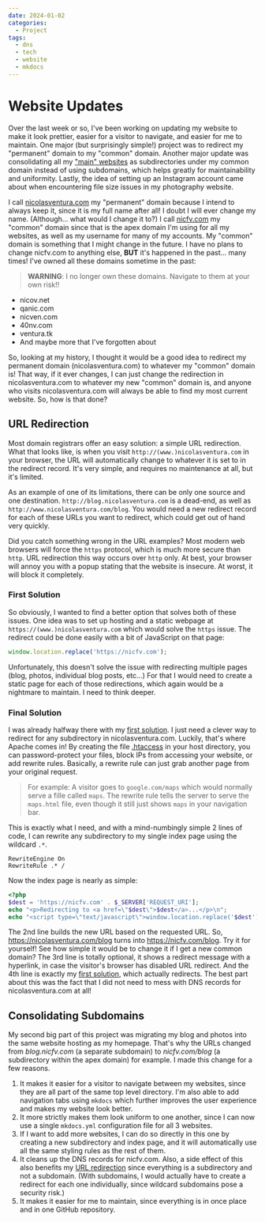 ```yaml
---
date: 2024-01-02
categories:
  - Project
tags:
  - dns
  - tech
  - website
  - mkdocs
---
```

# Website Updates

Over the last week or so, I've been working on updating my website to make it look prettier, easier for a visitor to navigate, and easier for me to maintain. One major (but surprisingly simple!) project was to redirect my "permanent" domain to my "common" domain. Another major update was consolidating all my ["main" websites](./2023-08-12-mkdocs.md) as subdirectories under my common domain instead of using subdomains, which helps greatly for maintainability and uniformity. Lastly, the idea of setting up an Instagram account came about when encountering file size issues in my photography website.

<!-- more -->

I call [nicolasventura.com](https://nicolasventura.com/) my "permanent" domain because I intend to always keep it, since it is my full name after all! I doubt I will ever change my name. (Although... what would I change it to?) I call [nicfv.com](https://nicfv.com/) my "common" domain since that is the apex domain I'm using for all my websites, as well as my username for many of my accounts. My "common" domain is something that I might change in the future. I have no plans to change nicfv.com to anything else, **BUT** it's happened in the past... many times! I've owned all these domains sometime in the past:

> **WARNING**: I no longer own these domains. Navigate to them at your own risk!!

- nicov.net
- qanic.com
- nicven.com
- 40nv.com
- ventura.tk
- And maybe more that I've forgotten about

So, looking at my history, I thought it would be a good idea to redirect my permanent domain (nicolasventura.com) to whatever my "common" domain is! That way, if it ever changes, I can just change the redirection in nicolasventura.com to whatever my new "common" domain is, and anyone who visits nicolasventura.com will always be able to find my most current website. So, how is that done?

## URL Redirection

Most domain registrars offer an easy solution: a simple URL redirection. What that looks like, is when you visit `http://(www.)nicolasventura.com` in your browser, the URL will automatically change to whatever it is set to in the redirect record. It's very simple, and requires no maintenance at all, but it's limited.

As an example of one of its limitations, there can be only one source and one destination. `http://blog.nicolasventura.com` is a dead-end, as well as `http://www.nicolasventura.com/blog`. You would need a new redirect record for each of these URLs you want to redirect, which could get out of hand very quickly.

Did you catch something wrong in the URL examples? Most modern web browsers will force the `https` protocol, which is much more secure than `http`. URL redirection this way occurs over `http` only. At best, your browser will annoy you with a popup stating that the website is insecure. At worst, it will block it completely.

### First Solution

So obviously, I wanted to find a better option that solves both of these issues. One idea was to set up hosting and a static webpage at `https://(www.)nicolasventura.com` which would solve the `https` issue. The redirect could be done easily with a bit of JavaScript on that page:

```js
window.location.replace('https://nicfv.com');
```

Unfortunately, this doesn't solve the issue with redirecting multiple pages (blog, photos, individual blog posts, etc...) For that I would need to create a static page for each of those redirections, which again would be a nightmare to maintain. I need to think deeper.

### Final Solution

I was already halfway there with my [first solution](#first-solution). I just need a clever way to redirect for any subdirectory in nicolasventura.com. Luckily, that's where Apache comes in! By creating the file [.htaccess](https://httpd.apache.org/docs/2.4/howto/htaccess.html) in your host directory, you can password-protect your files, block IPs from accessing your website, or add rewrite rules. Basically, a rewrite rule can just grab another page from your original request.

> For example: A visitor goes to `google.com/maps` which would normally serve a fille called `maps`. The rewrite rule tells the server to serve the `maps.html` file, even though it still just shows `maps` in your navigation bar.

This is exactly what I need, and with a mind-numbingly simple 2 lines of code, I can rewrite any subdirectory to my single index page using the wildcard `.*`.

```
RewriteEngine On
RewriteRule .* /
```

Now the index page is nearly as simple:

```php
<?php
$dest = 'https://nicfv.com' . $_SERVER['REQUEST_URI'];
echo "<p>Redirecting to <a href=\"$dest\">$dest</a>...</p>\n";
echo "<script type=\"text/javascript\">window.location.replace('$dest');</script>";
```

The 2nd line builds the new URL based on the requested URL. So, https://nicolasventura.com/blog turns into https://nicfv.com/blog. Try it for yourself! See how simple it would be to change it if I get a new common domain? The 3rd line is totally optional, it shows a redirect message with a hyperlink, in case the visitor's browser has disabled URL redirect. And the 4th line is exactly my [first solution](#first-solution), which actually redirects. The best part about this was the fact that I did not need to mess with DNS records for nicolasventura.com at all!

## Consolidating Subdomains

My second big part of this project was migrating my blog and photos into the same website hosting as my homepage. That's why the URLs changed from *blog.nicfv.com* (a separate subdomain) to *nicfv.com/blog* (a subdirectory within the apex domain) for example. I made this change for a few reasons.

1. It makes it easier for a visitor to navigate between my websites, since they are all part of the same top level directory. I'm also able to add navigation tabs using `mkdocs` which further improves the user experience and makes my website look better.
1. It more strictly makes them look uniform to one another, since I can now use a single `mkdocs.yml` configuration file for all 3 websites.
1. If I want to add more websites, I can do so directly in this one by creating a new subdirectory and index page, and it will automatically use all the same styling rules as the rest of them.
1. It cleans up the DNS records for nicfv.com. Also, a side effect of this also benefits my [URL redirection](#url-redirection) since everything is a subdirectory and not a subdomain. (With subdomains, I would actually have to create a redirect for each one individually, since wildcard subdomains pose a security risk.)
1. It makes it easier for me to maintain, since everything is in once place and in one GitHub repository.

<!-- # Creating DNAME Records

A [CNAME](https://en.wikipedia.org/wiki/CNAME_record) record is a common [DNS](https://en.wikipedia.org/wiki/Domain_Name_System) record that maps one domain to another. -->